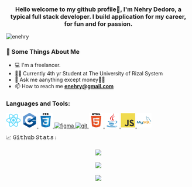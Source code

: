 <h3 align="center">Hello welcome to my github profile👋, I'm Nehry Dedoro, a typical full stack developer. I build application for my career, for fun and for passion.</h3>

<p align="left"> <img src="https://komarev.com/ghpvc/?username=enehry&label=Profile%20views&color=0e75b6&style=flat" alt="enehry" /> </p>

<h3>🧐 Some Things About Me</h3>

- 💻 I'm a freelancer.
- 👨‍🎓 Currently 4th yr Student at The University of Rizal System
- 💬 Ask me aanything except money🤑🤑
- 📫 How to reach me **enehry@gmail.com**


<!-- <h3 align="left">Connect with me:</h3>
<p align="left">
<a href="https://dev.to/aachal28" target="blank"><img align="center" src="https://raw.githubusercontent.com/rahuldkjain/github-profile-readme-generator/master/src/images/icons/Social/devto.svg" alt="aachal28" height="30" width="40" /></a>
<a href="https://twitter.com/codestation1" target="blank"><img align="center" src="https://raw.githubusercontent.com/rahuldkjain/github-profile-readme-generator/master/src/images/icons/Social/twitter.svg" alt="codestation1" height="30" width="40" /></a>
<a href="https://linkedin.com/in/aachal-pardeshi-258257225" target="blank"><img align="center" src="https://raw.githubusercontent.com/rahuldkjain/github-profile-readme-generator/master/src/images/icons/Social/linked-in-alt.svg" alt="haachal-pardeshi-258257225" height="30" width="40" /></a>
<a href="https://instagram.com/code_station_" target="blank"><img align="center" src="https://raw.githubusercontent.com/rahuldkjain/github-profile-readme-generator/master/src/images/icons/Social/instagram.svg" alt="@code_station_" height="30" width="40" /></a>
<a href="https://medium.com/achalpardeshi159_44713" target="blank"><img align="center" src="https://raw.githubusercontent.com/rahuldkjain/github-profile-readme-generator/master/src/images/icons/Social/medium.svg" alt="achalpardeshi159_44713" height="30" width="40" /></a>
<a href="https://www.youtube.com/channel/UCOew9K0-BxFKHHRyEMeoFxg/featured" target="blank"><img align="center" src="https://raw.githubusercontent.com/rahuldkjain/github-profile-readme-generator/master/src/images/icons/Social/youtube.svg" alt="code station" height="30" width="40" /></a>
</p> -->

<h3 align="left">Languages and Tools:</h3>
<p align="left"> 
<a href="https://reactjs.org" target="_blank" rel="noreferrer">
<img src="https://github.com/devicons/devicon/blob/master/icons/react/react-original.svg" alt="react" width="40" height="40"/></a> 
<a href="https://www.w3schools.com/cpp/" target="_blank" rel="noreferrer"> 
<img src="https://raw.githubusercontent.com/devicons/devicon/master/icons/cplusplus/cplusplus-original.svg" alt="cplusplus" width="40" height="40"/> </a> <a href="https://www.w3schools.com/css/" target="_blank" rel="noreferrer"> <img src="https://raw.githubusercontent.com/devicons/devicon/master/icons/css3/css3-original-wordmark.svg" alt="css3" width="40" height="40"/> </a> <a href="https://www.figma.com/" target="_blank" rel="noreferrer"> <img src="https://www.vectorlogo.zone/logos/figma/figma-icon.svg" alt="figma" width="40" height="40"/> </a> <a href="https://git-scm.com/" target="_blank" rel="noreferrer"> <img src="https://www.vectorlogo.zone/logos/git-scm/git-scm-icon.svg" alt="git" width="40" height="40"/> </a> <a href="https://www.w3.org/html/" target="_blank" rel="noreferrer"> <img src="https://raw.githubusercontent.com/devicons/devicon/master/icons/html5/html5-original-wordmark.svg" alt="html5" width="40" height="40"/> </a> <a href="https://www.java.com" target="_blank" rel="noreferrer"> <img src="https://raw.githubusercontent.com/devicons/devicon/master/icons/java/java-original.svg" alt="java" width="40" height="40"/> </a> <a href="https://developer.mozilla.org/en-US/docs/Web/JavaScript" target="_blank" rel="noreferrer"> <img src="https://raw.githubusercontent.com/devicons/devicon/master/icons/javascript/javascript-original.svg" alt="javascript" width="40" height="40"/> </a> <a href="https://www.mysql.com/" target="_blank" rel="noreferrer"> <img src="https://raw.githubusercontent.com/devicons/devicon/master/icons/mysql/mysql-original-wordmark.svg" alt="mysql" width="40" height="40"/> </a> </p

<details open="">
<summary>
  <g-emoji class="g-emoji" alias="chart_with_upwards_trend" fallback-src="https://github.githubassets.com/images/icons/emoji/unicode/1f4c8.png">📈</g-emoji>
  <strong>𝙶𝚒𝚝𝚑𝚞𝚋 𝚂𝚝𝚊𝚝𝚜 : </strong>
</summary>
<br>
  
<div align="center">
<img align="center" src="https://github-readme-stats.vercel.app/api?username=enehry&count_private=true&show_icons=true&theme=github_dark"/>
<br/><br/>

<img align="center" src="https://github-readme-streak-stats.herokuapp.com/?user=enehry&theme=github-dark-blue"/>
<br/><br/>
  
<img align="center" src="https://github-readme-stats.vercel.app/api/top-langs/?username=enehry&layout=compact&count_private=true&show_icons=true&theme=github_dark" />
<br/><br/>
  
</details>
</div>

